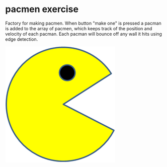 # pacmen exercise
Factory for making pacmen.
When button "make one" is pressed a pacman is added to the array of pacmen, which keeps track of the position and velocity of each pacman.
Each pacman will bounce off any wall it hits using edge detection.

<img src="PacMan1.png">
